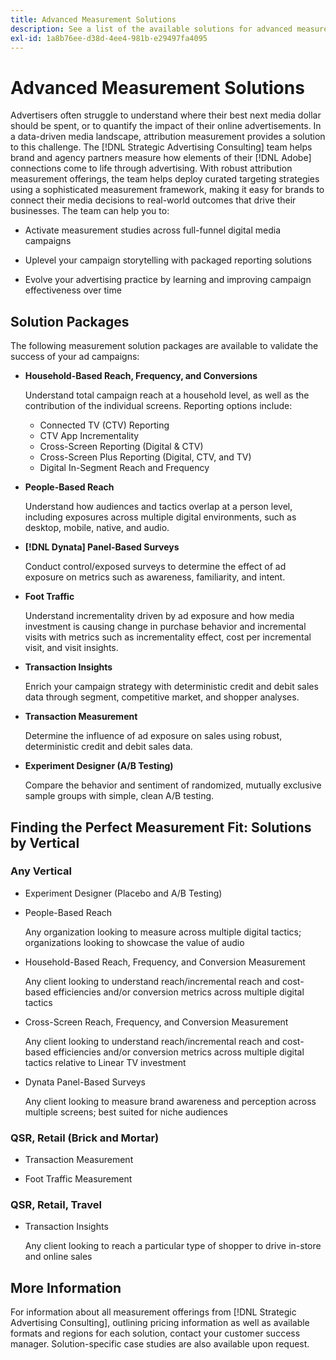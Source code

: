 ```yaml
---
title: Advanced Measurement Solutions
description: See a list of the available solutions for advanced measurement.
exl-id: 1a8b76ee-d38d-4ee4-981b-e29497fa4095
---
```

# Advanced Measurement Solutions

Advertisers often struggle to understand where their best next media dollar should be spent, or to quantify the impact of their online advertisements. In a data-driven media landscape, attribution measurement provides a solution to this challenge. The [!DNL Strategic Advertising Consulting] team helps brand and agency partners measure how elements of their [!DNL Adobe] connections come to life through advertising. With robust attribution measurement offerings, the team helps deploy curated targeting strategies using a sophisticated measurement framework, making it easy for brands to connect their media decisions to real-world outcomes that drive their businesses. The team can help you to:

* Activate measurement studies across full-funnel digital media campaigns

* Uplevel your campaign storytelling with packaged reporting solutions

* Evolve your advertising practice by learning and improving campaign effectiveness over time

## Solution Packages

The following measurement solution packages are available to validate the success of your ad campaigns:

* **Household-Based Reach, Frequency, and Conversions**

     Understand total campaign reach at a household level, as well as the contribution of the individual screens. Reporting options include:

     * Connected TV (CTV) Reporting
     * CTV App Incrementality
     * Cross-Screen Reporting (Digital & CTV)
     * Cross-Screen Plus Reporting (Digital, CTV, and TV)
     * Digital In-Segment Reach and Frequency

* **People-Based Reach**

     Understand how audiences and tactics overlap at a person level, including exposures across multiple digital environments, such as desktop, mobile, native, and audio.

* **[!DNL Dynata] Panel-Based Surveys**

     Conduct control/exposed surveys to determine the effect of ad exposure on metrics such as awareness, familiarity, and intent.

* **Foot Traffic**

     Understand incrementality driven by ad exposure and how media investment is causing change in purchase behavior and incremental visits with metrics such as incrementality effect, cost per incremental visit, and visit insights.

* **Transaction Insights**

     Enrich your campaign strategy with deterministic credit and debit sales data through segment, competitive market, and shopper analyses.

* **Transaction Measurement**

     Determine the influence of ad exposure on sales using robust, deterministic credit and debit sales data.

* **Experiment Designer (A/B Testing)**

     Compare the behavior and sentiment of randomized, mutually exclusive sample groups with simple, clean A/B testing.

## Finding the Perfect Measurement Fit: Solutions by Vertical

### Any Vertical

* Experiment Designer (Placebo and A/B Testing)

* People-Based Reach

     Any organization looking to measure across multiple digital tactics; organizations looking to showcase the value of audio

* Household-Based Reach, Frequency, and Conversion Measurement

     Any client looking to understand reach/incremental reach and cost-based efficiencies and/or conversion metrics across multiple digital tactics

* Cross-Screen Reach, Frequency, and Conversion Measurement

     Any client looking to understand reach/incremental reach and cost-based efficiencies and/or conversion metrics across multiple digital tactics relative to Linear TV investment

* Dynata Panel-Based Surveys

     Any client looking to measure brand awareness and perception across multiple screens; best suited for niche audiences

### QSR, Retail (Brick and Mortar)

* Transaction Measurement

* Foot Traffic Measurement

### QSR, Retail, Travel

* Transaction Insights

     Any client looking to reach a particular type of shopper to drive in-store and online sales

## More Information

For information about all measurement offerings from [!DNL Strategic Advertising Consulting], outlining pricing information as well as available formats and regions for each solution, contact your customer success manager. Solution-specific case studies are also available upon request.
